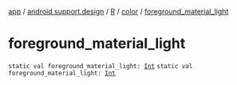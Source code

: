 [app](../../../index.md) / [android.support.design](../../index.md) / [R](../index.md) / [color](index.md) / [foreground_material_light](.)

# foreground_material_light

`static val foreground_material_light: `[`Int`](https://kotlinlang.org/api/latest/jvm/stdlib/kotlin/-int/index.html)
`static val foreground_material_light: `[`Int`](https://kotlinlang.org/api/latest/jvm/stdlib/kotlin/-int/index.html)